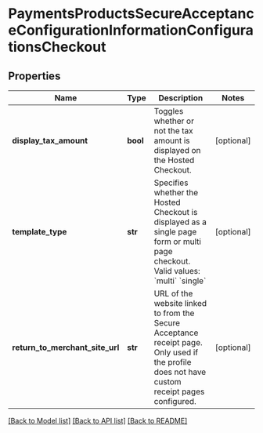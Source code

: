 # PaymentsProductsSecureAcceptanceConfigurationInformationConfigurationsCheckout

## Properties
Name | Type | Description | Notes
------------ | ------------- | ------------- | -------------
**display_tax_amount** | **bool** | Toggles whether or not the tax amount is displayed on the Hosted Checkout. | [optional] 
**template_type** | **str** | Specifies whether the Hosted Checkout is displayed as a single page form or multi page checkout.   Valid values:  &#x60;multi&#x60;  &#x60;single&#x60;  | [optional] 
**return_to_merchant_site_url** | **str** | URL of the website linked to from the Secure Acceptance receipt page. Only used if the profile does not have custom receipt pages configured. | [optional] 

[[Back to Model list]](../README.md#documentation-for-models) [[Back to API list]](../README.md#documentation-for-api-endpoints) [[Back to README]](../README.md)


